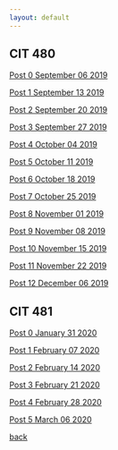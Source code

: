 ```yaml
---
layout: default
---
```

 


## CIT 480

<a href="2019-09-06-Blog-Entry-0.html">Post 0 September 06 2019</a>

<a href="2019-09-13-Blog-Entry-1.html">Post 1 September 13 2019</a>

<a href="2019-09-20-Blog-Entry-2.html">Post 2 September 20 2019</a>

<a href="2019-09-27-Blog-Entry-3.html">Post 3 September 27 2019</a>

<a href="2019-10-04-Blog-Entry-4.html">Post 4 October 04 2019</a>

<a href="2019-10-11-Blog-Entry-5.html">Post 5 October 11 2019</a>

<a href="2019-10-18-Blog-Entry-6.html">Post 6 October 18 2019</a>

<a href="2019-10-25-Blog-Entry-7.html">Post 7 October 25 2019</a>

<a href="2019-11-01-Blog-Entry-8.html">Post 8 November 01 2019</a>

<a href="2019-11-08-Blog-Entry-9.html">Post 9 November 08 2019</a>

<a href="2019-11-15-Blog-Entry-10.html">Post 10 November 15 2019</a>

<a href="2019-11-22-Blog-Entry-11.html">Post 11 November 22 2019</a>

<a href="2019-12-06-Blog-Entry-12.html">Post 12 December 06 2019</a>


## CIT 481

<a href="2020-01-31-Blog-Entry-0.html">Post 0 January 31 2020</a>

<a href="2020-02-07-Blog-Entry-1.html">Post 1 February 07 2020</a>

<a href="2020-02-14-Blog-Entry-2.html">Post 2 February 14 2020</a>

<a href="2020-02-21-Blog-Entry-3.html">Post 3 February 21 2020</a>

<a href="2020-02-28-Blog-Entry-4.html">Post 4 February 28 2020</a>

<a href="2020-03-06-Blog-Entry-4.html">Post 5 March 06 2020</a>








[back](./)
